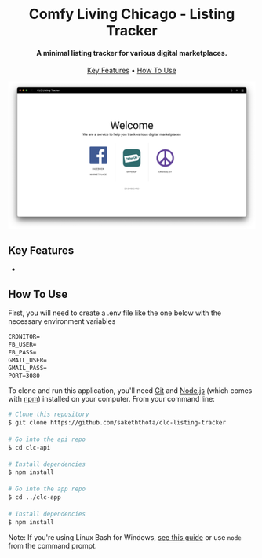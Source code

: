 <h1 align="center">
  <br>
  <!-- <a href="http://www.amitmerchant.com/electron-markdownify"><img src="https://raw.githubusercontent.com/amitmerchant1990/electron-markdownify/master/app/img/markdownify.png" alt="Markdownify" width="200"></a> -->
  <br>
  Comfy Living Chicago - Listing Tracker
  <br>
</h1>

<h4 align="center">A minimal listing tracker for various digital marketplaces.</h4>

<p align="center">
  <a href="#key-features">Key Features</a> •
  <a href="#how-to-use">How To Use</a>
</p>

![screenshot](clc-app/src/images/ss.png)

## Key Features

-

## How To Use

First, you will need to create a .env file like the one below with the necessary environment variables

```
CRONITOR=
FB_USER=
FB_PASS=
GMAIL_USER=
GMAIL_PASS=
PORT=3080
```

To clone and run this application, you'll need [Git](https://git-scm.com) and [Node.js](https://nodejs.org/en/download/) (which comes with [npm](http://npmjs.com)) installed on your computer. From your command line:

```bash
# Clone this repository
$ git clone https://github.com/sakeththota/clc-listing-tracker

# Go into the api repo
$ cd clc-api

# Install dependencies
$ npm install

# Go into the app repo
$ cd ../clc-app

# Install dependencies
$ npm install

```

Note: If you're using Linux Bash for Windows, [see this guide](https://www.howtogeek.com/261575/how-to-run-graphical-linux-desktop-applications-from-windows-10s-bash-shell/) or use `node` from the command prompt.
